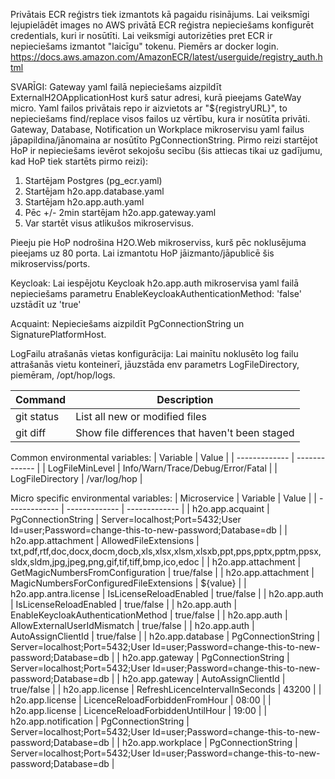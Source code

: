 Privātais ECR reģistrs tiek izmantots kā pagaidu risinājums.
Lai veiksmīgi lejupielādēt images no AWS privātā ECR reģistra nepieciešams konfigurēt credentials, kuri ir nosūtīti.
Lai veiksmīgi autorizēties pret ECR ir nepieciešams izmantot "laicīgu" tokenu. Piemērs ar docker login.
https://docs.aws.amazon.com/AmazonECR/latest/userguide/registry_auth.html

SVARĪGI:
Gateway yaml failā nepieciešams aizpildīt ExternalH2OApplicationHost kurš satur adresi, kurā pieejams GateWay micro.
Yaml failos privātais repo ir aizvietots ar "${registryURL}", to nepieciešams find/replace visos failos uz vērtību, kura ir nosūtīta privāti.
Gateway, Database, Notification un Workplace mikroservisu yaml failus jāpapildina/jānomaina ar nosūtīto PgConnectionString.
Pirmo reizi startējot HoP ir nepieciešams ievērot sekojošu secību (šis attiecas tikai uz gadījumu, kad HoP tiek startēts pirmo reizi):
1. Startējam Postgres (pg_ecr.yaml)
2. Startējam h2o.app.database.yaml
3. Startējam h2o.app.auth.yaml
4. Pēc +/- 2min startējam h2o.app.gateway.yaml
5. Var startēt visus atlikušos mikroservisus.

Pieeju pie HoP nodrošina H2O.Web mikroserviss, kurš pēc noklusējuma pieejams uz 80 porta. Lai izmantotu HoP jāizmanto/jāpublicē šis mikroserviss/ports.

Keycloak:
Lai iespējotu Keycloak h2o.app.auth mikroservisa yaml failā nepieciešams parametru EnableKeycloakAuthenticationMethod: 'false' uzstādīt uz 'true'

Acquaint:
Nepieciešams aizpildīt PgConnectionString un SignaturePlatformHost.

LogFailu atrašanās vietas konfigurācija:
Lai mainītu noklusēto log failu attrašanās vietu konteinerī, jāuzstāda env parametrs LogFileDirectory, piemēram, /opt/hop/logs.

| Command | Description |
| --- | --- |
| git status | List all new or modified files |
| git diff | Show file differences that haven't been staged |

Common environmental variables:
| Variable  | Value |
| ------------- | ------------- |
| LogFileMinLevel  | Info/Warn/Trace/Debug/Error/Fatal  |
| LogFileDirectory  | /var/log/hop  |

Micro specific environmental variables:
| Microservice | Variable | Value |
| ------------- | ------------- | ------------- |
| h2o.app.acquaint | PgConnectionString | Server=localhost;Port=5432;User Id=user;Password=change-this-to-new-password;Database=db |
| h2o.app.attachment | AllowedFileExtensions | txt,pdf,rtf,doc,docx,docm,docb,xls,xlsx,xlsm,xlsxb,ppt,pps,pptx,pptm,ppsx,sldx,sldm,jpg,jpeg,png,gif,tif,tiff,bmp,ico,edoc |
| h2o.app.attachment | GetMagicNumbersFromConfiguration | true/false |
| h2o.app.attachment | MagicNumbersForConfiguredFileExtensions | ${value} |
| h2o.app.antra.license | IsLicenseReloadEnabled | true/false |
| h2o.app.auth | IsLicenseReloadEnabled | true/false |
| h2o.app.auth | EnableKeycloakAuthenticationMethod | true/false |
| h2o.app.auth | AllowExternalUserIdMismatch | true/false |
| h2o.app.auth | AutoAssignClientId | true/false |
| h2o.app.database | PgConnectionString | Server=localhost;Port=5432;User Id=user;Password=change-this-to-new-password;Database=db |
| h2o.app.gateway | PgConnectionString | Server=localhost;Port=5432;User Id=user;Password=change-this-to-new-password;Database=db |
| h2o.app.gateway | AutoAssignClientId | true/false |
| h2o.app.license | RefreshLicenceIntervalInSeconds | 43200 |
| h2o.app.license | LicenceReloadForbiddenFromHour | 08:00 |
| h2o.app.license | LicenceReloadForbiddenUntilHour | 19:00 |
| h2o.app.notification | PgConnectionString | Server=localhost;Port=5432;User Id=user;Password=change-this-to-new-password;Database=db |
| h2o.app.workplace | PgConnectionString | Server=localhost;Port=5432;User Id=user;Password=change-this-to-new-password;Database=db |